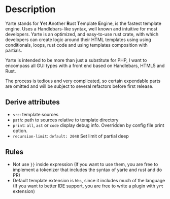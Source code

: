 # Description

Yarte stands for **Y**et **A**nother **R**ust **T**emplate **E**ngine, 
is the fastest template engine. Uses a Handlebars-like syntax, 
well known and intuitive for most developers. Yarte is an optimized, and easy-to-use 
rust crate, with which developers can create logic around their 
HTML templates using using conditionals, loops, rust code 
and using templates composition with partials.

Yarte is intended to be more than just a substitute for PHP, I want to encompass 
all GUI types with a front end based on Handlebars, HTML5 and Rust.

The process is tedious and very complicated, so certain expendable parts are omitted 
and will be subject to several refactors before first release.

## Derive attributes
- `src`: template sources
- `path`: path to sources relative to template directory
- `print`: `all`, `ast` or `code` display debug info. Overridden by config file print option.
- `recursion-limit`: `default: 2048` Set limit of partial deep 

## Rules
- Not use `}}` inside expression (If you want to use them, you are free to implement a tokenizer that includes the syntax of yarte and rust and do PR)
- Default template extension is `hbs`, since it includes much of the language (If you want to better IDE support, you are free to write a plugin with `yrt` extension)


